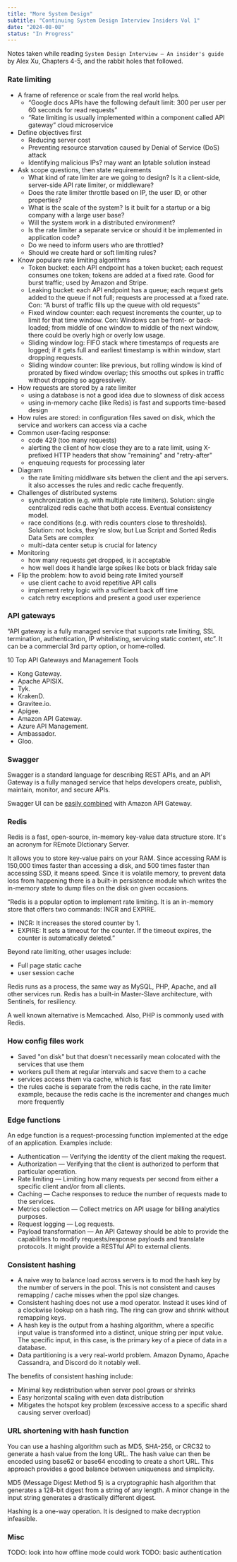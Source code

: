 ```yaml
---
title: "More System Design"
subtitle: "Continuing System Design Interview Insiders Vol 1"
date: "2024-08-08"
status: "In Progress"
---
```


Notes taken while reading `System Design Interview – An insider's guide` by Alex Xu, Chapters 4-5, and the rabbit holes that followed.

### Rate limiting

- A frame of reference or scale from the real world helps.
  - “Google docs APIs have the following default limit: 300 per user per 60 seconds for read requests”
  - “Rate limiting is usually implemented within a component called API gateway” cloud microservice
- Define objectives first
  - Reducing server cost
  - Preventing resource starvation caused by Denial of Service (DoS) attack
  - Identifying malicious IPs? may want an Iptable solution instead
- Ask scope questions, then state requirements
  - What kind of rate limiter are we going to design? Is it a client-side, server-side API rate limiter, or middleware?
  - Does the rate limiter throttle based on IP, the user ID, or other properties?
  - What is the scale of the system? Is it built for a startup or a big company with a large user base?
  - Will the system work in a distributed environment?
  - Is the rate limiter a separate service or should it be implemented in application code?
  - Do we need to inform users who are throttled?
  - Should we create hard or soft limiting rules?
- Know populare rate limiting algorithms
  - Token bucket: each API endpoint has a token bucket; each request consumes one token; tokens are added at a fixed rate. Good for burst traffic; used by Amazon and Stripe.
  - Leaking bucket: each API endpoint has a queue; each request gets added to the queue if not full; requests are processed at a fixed rate. Con: “A burst of traffic fills up the queue with old requests”
  - Fixed window counter: each request increments the counter, up to limit for that time window. Con: Windows can be front- or back-loaded; from middle of one window to middle of the next window, there could be overly high or overly low usage.
  - Sliding window log: FIFO stack where timestamps of requests are logged; if it gets full and earliest timestamp is within window, start dropping requests.
  - Sliding window counter: like previous, but rolling window is kind of prorated by fixed window overlap; this smooths out spikes in traffic without dropping so aggressively.
- How requests are stored by a rate limiter
  - using a database is not a good idea due to slowness of disk access
  - using in-memory cache (like Redis) is fast and supports time-based design
- How rules are stored: in configuration files saved on disk, which the service and workers can access via a cache
- Common user-facing response:
  - code 429 (too many requests)
  - alerting the client of how close they are to a rate limit, using X-prefixed HTTP headers that show "remaining" and "retry-after"
  - enqueuing requests for processing later
- Diagram
  - the rate limiting middlware sits betwen the client and the api servers. it also accesses the rules and redic cache frequently.
- Challenges of distributed systems
  - synchronization (e.g. with multiple rate limiters). Solution: single centralized redis cache that both access. Eventual consistency model.
  - race conditions (e.g. with redis counters close to thresholds). Solution: not locks, they're slow, but Lua Script and Sorted Redis Data Sets are complex
  - multi-data center setup is crucial for latency
- Monitoring
  - how many requests get dropped, is it acceptable
  - how well does it handle large spikes like bots or black friday sale
- Flip the problem: how to avoid being rate limited yourself
  - use client cache to avoid repetitive API calls
  - implement retry logic with a sufficient back off time
  - catch retry exceptions and present a good user experience

### API gateways

“API gateway is a fully managed service that supports rate limiting, SSL termination, authentication, IP whitelisting, servicing static content, etc”.
It can be a commercial 3rd party option, or home-rolled.

10 Top API Gateways and Management Tools

- Kong Gateway.
- Apache APISIX.
- Tyk.
- KrakenD.
- Gravitee.io.
- Apigee.
- Amazon API Gateway.
- Azure API Management.
- Ambassador.
- Gloo.

### Swagger

Swagger is a standard language for describing REST APIs, and an API Gateway is a fully managed service that helps developers create, publish, maintain, monitor, and secure APIs.

Swagger UI can be [easily combined](https://swagger.io/blog/api-development/introducing-the-amazon-api-gateway-integration/) with Amazon API Gateway.

### Redis

Redis is a fast, open-source, in-memory key-value data structure store. It's an acronym for REmote DIctionary Server.

It allows you to store key-value pairs on your RAM. Since accessing RAM is 150,000 times faster than accessing a disk, and 500 times faster than accessing SSD, it means speed. Since it is volatile memory, to prevent data loss from happening there is a built-in persistence module which writes the in-memory state to dump files on the disk on given occasions.

“Redis is a popular option to implement rate limiting. It is an in-memory store that offers two commands: INCR and EXPIRE.

- INCR: It increases the stored counter by 1.
- EXPIRE: It sets a timeout for the counter. If the timeout expires, the counter is automatically deleted.”

Beyond rate limiting, other usages include:

- Full page static cache
- user session cache

Redis runs as a process, the same way as MySQL, PHP, Apache, and all other services run. Redis has a built-in Master-Slave architecture, with Sentinels, for resiliency.

A well known alternative is Memcached. Also, PHP is commonly used with Redis.

### How config files work

- Saved "on disk" but that doesn't necessarily mean colocated with the services that use them
- workers pull them at regular intervals and sacve them to a cache
- services access them via cache, which is fast
- the rules cache is separate from the redis cache, in the rate limiter example, because the redis cache is the incrementer and changes much more frequently

### Edge functions

An edge function is a request-processing function implemented at the edge of an application. Examples include:

- Authentication — Verifying the identity of the client making the request.
- Authorization — Verifying that the client is authorized to perform that particular operation.
- Rate limiting — Limiting how many requests per second from either a specific client and/or from all clients.
- Caching — Cache responses to reduce the number of requests made to the services.
- Metrics collection — Collect metrics on API usage for billing analytics purposes.
- Request logging — Log requests.
- Payload transformation — An API Gateway should be able to provide the capabilities to modify requests/response payloads and translate protocols. It might provide a RESTful API to external clients.

### Consistent hashing

- A naive way to balance load across servers is to mod the hash key by the number of servers in the pool. This is not consistent and causes remapping / cache misses when the ppol size changes.
- Consistent hashing does not use a mod operator. Instead it uses kind of a clockwise lookup on a hash ring. The ring can grow and shrink without remapping keys.
- A hash key is the output from a hashing algorithm, where a specific input value is transformed into a distinct, unique string per input value. The specific input, in this case, is the primary key of a piece of data in a database.
- Data partitioning is a very real-world problem. Amazon Dynamo, Apache Cassandra, and Discord do it notably well.

The benefits of consistent hashing include:

- Minimal key redistribution when server pool grows or shrinks
- Easy horizontal scaling with even data distribution
- Mitigates the hotspot key problem (excessive access to a specific shard causing server overload)

### URL shortening with hash function

You can use a hashing algorithm such as MD5, SHA-256, or CRC32 to generate a hash value from the long URL. The hash value can then be encoded using base62 or base64 encoding to create a short URL. This approach provides a good balance between uniqueness and simplicity.

MD5 (Message Digest Method 5) is a cryptographic hash algorithm that generates a 128-bit digest from a string of any length. A minor change in the input string generates a drastically different digest.

Hashing is a one-way operation. It is designed to make decryption infeasible.

### Misc

TODO: look into how offline mode could work
TODO: basic authentication
